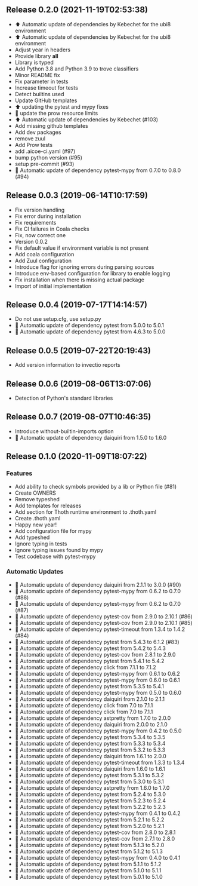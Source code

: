 
## Release 0.2.0 (2021-11-19T02:53:38)
* :arrow_up: Automatic update of dependencies by Kebechet for the ubi8 environment
* :arrow_up: Automatic update of dependencies by Kebechet for the ubi8 environment
* Adjust year in headers
* Provide library __all__
* Library is typed
* Add Python 3.8 and Python 3.9 to trove classifiers
* Minor README fix
* Fix parameter in tests
* Increase timeout for tests
* Detect builtins used
* Update GitHub templates
* :arrow_up: updating the pytest and mypy fixes
* :hatched_chick: update the prow resource limits
* :arrow_up: Automatic update of dependencies by Kebechet (#103)
* Add missing github templates
* Add dev packages
* remove zuul
* Add Prow tests
* add .aicoe-ci.yaml (#97)
* bump python version (#95)
* setup pre-commit (#93)
* :pushpin: Automatic update of dependency pytest-mypy from 0.7.0 to 0.8.0 (#94)

## Release 0.0.3 (2019-06-14T10:17:59)
* Fix version handling
* Fix error during installation
* Fix requirements
* Fix CI failures in Coala checks
* Fix, now correct one
* Version 0.0.2
* Fix default value if environment variable is not present
* Add coala configuration
* Add Zuul configuration
* Introduce flag for ignoring errors during parsing sources
* Introduce env-based configuration for library to enable logging
* Fix installation when there is missing actual package
* Import of initial implementation

## Release 0.0.4 (2019-07-17T14:14:57)
* Do not use setup.cfg, use setup.py
* :pushpin: Automatic update of dependency pytest from 5.0.0 to 5.0.1
* :pushpin: Automatic update of dependency pytest from 4.6.3 to 5.0.0

## Release 0.0.5 (2019-07-22T20:19:43)
* Add version information to invectio reports

## Release 0.0.6 (2019-08-06T13:07:06)
* Detection of Python's standard libraries

## Release 0.0.7 (2019-08-07T10:46:35)
* Introduce without-builtin-imports option
* :pushpin: Automatic update of dependency daiquiri from 1.5.0 to 1.6.0

## Release 0.1.0 (2020-11-09T18:07:22)
### Features
* Add ability to check symbols provided by a lib or Python file (#81)
* Create OWNERS
* Remove typeshed
* Add templates for releases
* Add section for Thoth runtime environment to .thoth.yaml
* Create .thoth.yaml
* Happy new year!
* Add configuration file for mypy
* Add typeshed
* Ignore typing in tests
* Ignore typing issues found by mypy
* Test codebase with pytest-mypy
### Automatic Updates
* :pushpin: Automatic update of dependency daiquiri from 2.1.1 to 3.0.0 (#90)
* :pushpin: Automatic update of dependency pytest-mypy from 0.6.2 to 0.7.0 (#88)
* :pushpin: Automatic update of dependency pytest-mypy from 0.6.2 to 0.7.0 (#87)
* :pushpin: Automatic update of dependency pytest-cov from 2.9.0 to 2.10.1 (#86)
* :pushpin: Automatic update of dependency pytest-cov from 2.9.0 to 2.10.1 (#85)
* :pushpin: Automatic update of dependency pytest-timeout from 1.3.4 to 1.4.2 (#84)
* :pushpin: Automatic update of dependency pytest from 5.4.3 to 6.1.2 (#83)
* :pushpin: Automatic update of dependency pytest from 5.4.2 to 5.4.3
* :pushpin: Automatic update of dependency pytest-cov from 2.8.1 to 2.9.0
* :pushpin: Automatic update of dependency pytest from 5.4.1 to 5.4.2
* :pushpin: Automatic update of dependency click from 7.1.1 to 7.1.2
* :pushpin: Automatic update of dependency pytest-mypy from 0.6.1 to 0.6.2
* :pushpin: Automatic update of dependency pytest-mypy from 0.6.0 to 0.6.1
* :pushpin: Automatic update of dependency pytest from 5.3.5 to 5.4.1
* :pushpin: Automatic update of dependency pytest-mypy from 0.5.0 to 0.6.0
* :pushpin: Automatic update of dependency daiquiri from 2.1.0 to 2.1.1
* :pushpin: Automatic update of dependency click from 7.0 to 7.1.1
* :pushpin: Automatic update of dependency click from 7.0 to 7.1.1
* :pushpin: Automatic update of dependency astpretty from 1.7.0 to 2.0.0
* :pushpin: Automatic update of dependency daiquiri from 2.0.0 to 2.1.0
* :pushpin: Automatic update of dependency pytest-mypy from 0.4.2 to 0.5.0
* :pushpin: Automatic update of dependency pytest from 5.3.4 to 5.3.5
* :pushpin: Automatic update of dependency pytest from 5.3.3 to 5.3.4
* :pushpin: Automatic update of dependency pytest from 5.3.2 to 5.3.3
* :pushpin: Automatic update of dependency daiquiri from 1.6.1 to 2.0.0
* :pushpin: Automatic update of dependency pytest-timeout from 1.3.3 to 1.3.4
* :pushpin: Automatic update of dependency daiquiri from 1.6.0 to 1.6.1
* :pushpin: Automatic update of dependency pytest from 5.3.1 to 5.3.2
* :pushpin: Automatic update of dependency pytest from 5.3.0 to 5.3.1
* :pushpin: Automatic update of dependency astpretty from 1.6.0 to 1.7.0
* :pushpin: Automatic update of dependency pytest from 5.2.4 to 5.3.0
* :pushpin: Automatic update of dependency pytest from 5.2.3 to 5.2.4
* :pushpin: Automatic update of dependency pytest from 5.2.2 to 5.2.3
* :pushpin: Automatic update of dependency pytest-mypy from 0.4.1 to 0.4.2
* :pushpin: Automatic update of dependency pytest from 5.2.1 to 5.2.2
* :pushpin: Automatic update of dependency pytest from 5.2.0 to 5.2.1
* :pushpin: Automatic update of dependency pytest-cov from 2.8.0 to 2.8.1
* :pushpin: Automatic update of dependency pytest-cov from 2.7.1 to 2.8.0
* :pushpin: Automatic update of dependency pytest from 5.1.3 to 5.2.0
* :pushpin: Automatic update of dependency pytest from 5.1.2 to 5.1.3
* :pushpin: Automatic update of dependency pytest-mypy from 0.4.0 to 0.4.1
* :pushpin: Automatic update of dependency pytest from 5.1.1 to 5.1.2
* :pushpin: Automatic update of dependency pytest from 5.1.0 to 5.1.1
* :pushpin: Automatic update of dependency pytest from 5.0.1 to 5.1.0
